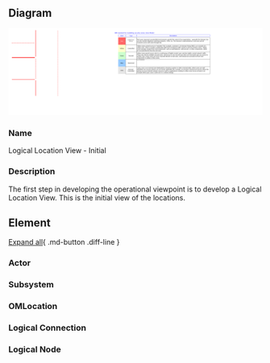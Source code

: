 
## Diagram

![Logical Location View - Initial](../img/lomview_rk4vWH-qt9KO_r13-bc9lY_BJK24keC9.png)



### Name


Logical Location View - Initial


### Description


The first step in developing the operational viewpoint is to develop a Logical Location View. This is the initial view of the locations.




## Element

[Expand all](#){ .md-button .diff-line }


### Actor


    




### Subsystem





### OMLocation


    




### Logical Connection


    



### Logical Node


    




